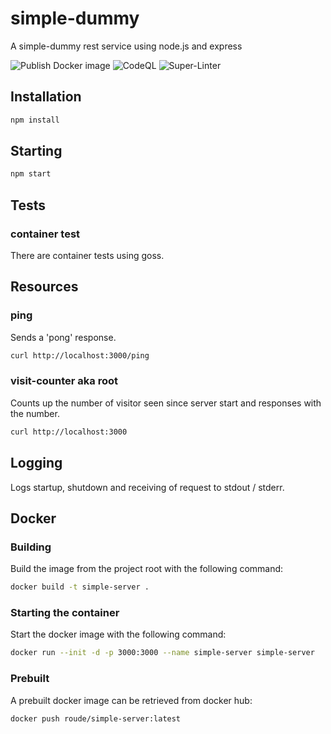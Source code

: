 # simple-dummy

A simple-dummy rest service using node.js and express

![Publish Docker image](https://github.com/a-zen/simple-server/workflows/Publish%20Docker%20image/badge.svg?branch=master)
![CodeQL](https://github.com/a-zen/simple-server/workflows/CodeQL/badge.svg?branch=master)
![Super-Linter](https://github.com/a-zen/simple-server/workflows/Super-Linter/badge.svg)

## Installation

```bash
npm install
```

## Starting

```bash
npm start
```

## Tests

### container test

There are container tests using goss.

## Resources

### ping

Sends a 'pong' response.

```bash
curl http://localhost:3000/ping
```

### visit-counter aka root

Counts up the number of visitor seen since server start
and responses with the number.

```bash
curl http://localhost:3000
```

## Logging

Logs startup, shutdown and receiving of request to stdout / stderr.

## Docker

### Building

Build the image from the project root with the following command:

```bash
docker build -t simple-server .
```

### Starting the container

Start the docker image with the following command:

```bash
docker run --init -d -p 3000:3000 --name simple-server simple-server
```
### Prebuilt

A prebuilt docker image can be retrieved from docker hub:

```bash
docker push roude/simple-server:latest
```
